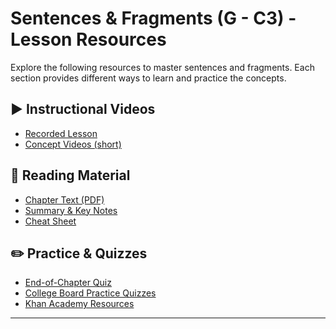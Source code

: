 # Sentences & Fragments (G - C3) - Lesson Resources

Explore the following resources to master sentences and fragments. Each section provides different ways to learn and practice the concepts.

## ▶︎ Instructional Videos

*   [Recorded Lesson](?subject=grammar&chapter=G-C3-Sentences-Fragments&type=lesson-recording)
*   [Concept Videos (short)](?subject=grammar&chapter=G-C3-Sentences-Fragments&type=concept-videos)

## 📖 Reading Material
<!-- ... other links ... -->
*   [Chapter Text (PDF)](?subject=grammar&chapter=G-C3-Sentences-Fragments&type=chapter-text)
*   [Summary & Key Notes](?subject=grammar&chapter=G-C3-Sentences-Fragments&type=notes)
*   [Cheat Sheet](?subject=grammar&chapter=G-C3-Sentences-Fragments&type=cheatsheet)

## ✏️ Practice & Quizzes
*   [End-of-Chapter Quiz](/SAT-Hub-Project/quiz.html?quiz_name=G-C3-EOC) <!-- Corrected path -->
*   [College Board Practice Quizzes](?subject=grammar&chapter=G-C3-Sentences-Fragments&type=cb-quiz-list)
*   [Khan Academy Resources](?subject=grammar&chapter=G-C3-Sentences-Fragments&type=khan-resources)

---
